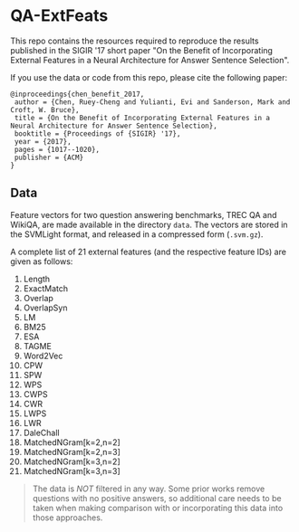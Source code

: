# QA-ExtFeats

This repo contains the resources required to reproduce the results published in the SIGIR '17 short paper "On the Benefit of Incorporating External Features in a Neural Architecture for Answer Sentence Selection".

If you use the data or code from this repo, please cite the following paper:
```
@inproceedings{chen_benefit_2017,
 author = {Chen, Ruey-Cheng and Yulianti, Evi and Sanderson, Mark and Croft, W. Bruce},
 title = {On the Benefit of Incorporating External Features in a Neural Architecture for Answer Sentence Selection},
 booktitle = {Proceedings of {SIGIR} '17},
 year = {2017},
 pages = {1017--1020},
 publisher = {ACM}
} 
```

## Data ##

Feature vectors for two question answering benchmarks, TREC QA and WikiQA, are made available in the directory `data`.  The vectors are stored in the SVMLight format, and released in a compressed form (`.svm.gz`).

A complete list of 21 external features (and the respective feature IDs) are given as follows:

1. Length
2. ExactMatch
3. Overlap
4. OverlapSyn
5. LM
6. BM25
7. ESA
8. TAGME
9. Word2Vec
10. CPW
11. SPW
12. WPS
13. CWPS
14. CWR
15. LWPS
16. LWR
17. DaleChall
18. MatchedNGram[k=2,n=2]
19. MatchedNGram[k=2,n=3]
20. MatchedNGram[k=3,n=2]
21. MatchedNGram[k=3,n=3]

> The data is _NOT_ filtered in any way.  Some prior works remove questions with no positive answers, so additional care needs to be taken when making comparison with or incorporating this data into those approaches.
